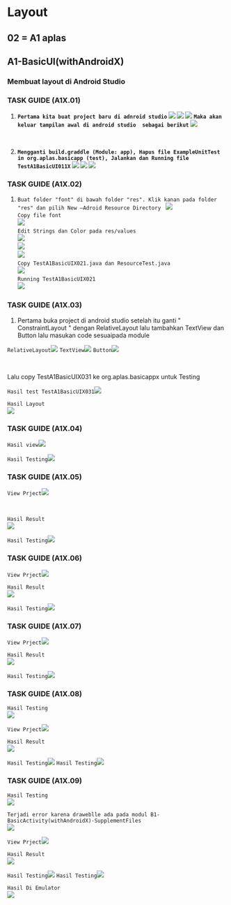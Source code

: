 # Layout

## 02 = A1 aplas

## A1-BasicUI(withAndroidX)

### Membuat layout di Android Studio

### TASK GUIDE (A1X.01)
1. <b>`Pertama kita buat project baru di adnroid studio`
![](img/start.png)
![](img/start1.png)
![](img/start2.png)
`Maka akan keluar tampilan awal di android studio  sebagai berikut`
![](img/tamp1.png)
</b>

<br>

2. <b>`Mengganti build.graddle (Module: app), Hapus file ExampleUnitTest in org.aplas.basicapp (test), Jalankan dan Running file TestA1BasicUI011X`
![](img/gradle.png)
![](img/gradleh.png)
![](img/run.png)
</b>

### TASK GUIDE (A1X.02)

1. `Buat folder "font" di bawah folder "res". Klik kanan pada folder "res" dan pilih New –Adroid Resource Directory ` 
 ![](img/font.png) <br>
 `Copy file font` <br>
 ![](img/fontc.png) <br>
 `Edit Strings dan Color pada res/values` <br>
 ![](img/edit.png) <br>
 ![](img/strings.png) <br>
 ![](img/color.png) <br>
 `Copy TestA1BasicUIX021.java dan ResourceTest.java` <br>
 ![](img/a21.png) <br>
 `Running TestA1BasicUIX021` <br>
 ![](img/a21R.png) <br>

 ### TASK GUIDE (A1X.03)

 1. Pertama buka project di android studio
    setelah itu ganti " ConstraintLayout "  dengan RelativeLayout lalu tambahkan TextView dan Button
    lalu masukan code sesuaipada module 

 `RelativeLayout`![](img/03Relativ.png)
 `TextView`![](img/03Text.png)
 `Button`![](img/03Button.png)
 
 <br>

Lalu copy TestA1BasicUIX031 ke org.aplas.basicappx untuk Testing

`Hasil test TestA1BasicUIX031`![](img/03Test.png) <br>

`Hasil Layout` <br>
![](img/03Layout.png)

 ### TASK GUIDE (A1X.04)

 `Hasil view`![](img/04View.png)

 `Hasil Testing`![](img/04test.png)

### TASK GUIDE (A1X.05)

 `View Prject`![](img/05view.png)

<br>

 `Hasil Result` <br>
 ![](img/05vieww.png)

 `Hasil Testing`![](img/05test.png)

### TASK GUIDE (A1X.06)

 `View Prject`![](img/06view.png)

 `Hasil Result` <br>
 ![](img/06result.png)

 `Hasil Testing`![](img/06test.png)

### TASK GUIDE (A1X.07)

 `View Prject`![](img/07view.png)

 `Hasil Result` <br>
 ![](img/07result.png)

 `Hasil Testing`![](img/07test.png)

### TASK GUIDE (A1X.08)
 
 `Hasil Testing` <br>
 ![](img/08temp.png)
 
 `View Prject`![](img/08view.png)

 `Hasil Result` <br>
 ![](img/08result.png)

 `Hasil Testing`![](img/08test.png)
 `Hasil Testing`![](img/08test1.png)

### TASK GUIDE (A1X.09)

 `Hasil Testing` <br>
 ![](img/09temp.png)

 `Terjadi error karena draweblle ada pada modul B1-BasicActivity(withAndroidX)-SupplementFiles` <br>
 ![](img/09f.png)
 
 `View Prject`![](img/09view.png)

 `Hasil Result` <br>
 ![](img/09result.png)

 `Hasil Testing`![](img/09test.png)
 `Hasil Testing`![](img/09test1.png)
 
 `Hasil Di Emulator` <br>
 ![](img/emu.png)